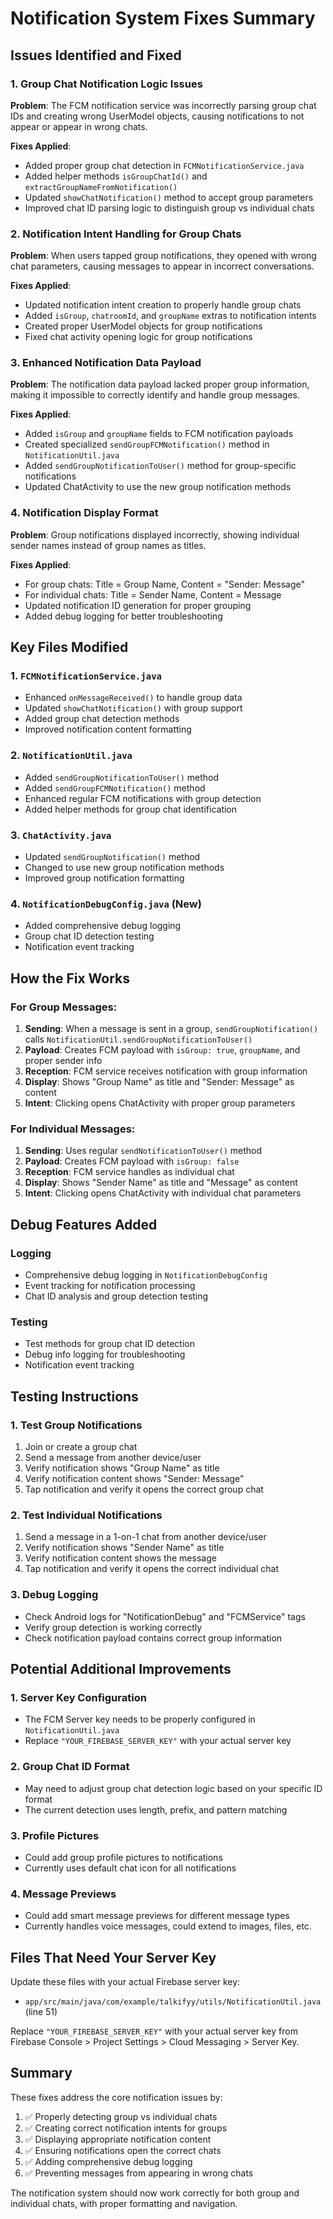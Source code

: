 # Notification System Fixes Summary

## Issues Identified and Fixed

### 1. **Group Chat Notification Logic Issues**

**Problem**: The FCM notification service was incorrectly parsing group chat IDs and creating wrong UserModel objects, causing notifications to not appear or appear in wrong chats.

**Fixes Applied**:
- Added proper group chat detection in `FCMNotificationService.java`
- Added helper methods `isGroupChatId()` and `extractGroupNameFromNotification()`
- Updated `showChatNotification()` method to accept group parameters
- Improved chat ID parsing logic to distinguish group vs individual chats

### 2. **Notification Intent Handling for Group Chats**

**Problem**: When users tapped group notifications, they opened with wrong chat parameters, causing messages to appear in incorrect conversations.

**Fixes Applied**:
- Updated notification intent creation to properly handle group chats
- Added `isGroup`, `chatroomId`, and `groupName` extras to notification intents
- Created proper UserModel objects for group notifications
- Fixed chat activity opening logic for group notifications

### 3. **Enhanced Notification Data Payload**

**Problem**: The notification data payload lacked proper group information, making it impossible to correctly identify and handle group messages.

**Fixes Applied**:
- Added `isGroup` and `groupName` fields to FCM notification payloads
- Created specialized `sendGroupFCMNotification()` method in `NotificationUtil.java`
- Added `sendGroupNotificationToUser()` method for group-specific notifications
- Updated ChatActivity to use the new group notification methods

### 4. **Notification Display Format**

**Problem**: Group notifications displayed incorrectly, showing individual sender names instead of group names as titles.

**Fixes Applied**:
- For group chats: Title = Group Name, Content = "Sender: Message"
- For individual chats: Title = Sender Name, Content = Message
- Updated notification ID generation for proper grouping
- Added debug logging for better troubleshooting

## Key Files Modified

### 1. `FCMNotificationService.java`
- Enhanced `onMessageReceived()` to handle group data
- Updated `showChatNotification()` with group support
- Added group chat detection methods
- Improved notification content formatting

### 2. `NotificationUtil.java`
- Added `sendGroupNotificationToUser()` method
- Added `sendGroupFCMNotification()` method
- Enhanced regular FCM notifications with group detection
- Added helper methods for group chat identification

### 3. `ChatActivity.java`
- Updated `sendGroupNotification()` method
- Changed to use new group notification methods
- Improved group notification formatting

### 4. `NotificationDebugConfig.java` (New)
- Added comprehensive debug logging
- Group chat ID detection testing
- Notification event tracking

## How the Fix Works

### For Group Messages:
1. **Sending**: When a message is sent in a group, `sendGroupNotification()` calls `NotificationUtil.sendGroupNotificationToUser()`
2. **Payload**: Creates FCM payload with `isGroup: true`, `groupName`, and proper sender info
3. **Reception**: FCM service receives notification with group information
4. **Display**: Shows "Group Name" as title and "Sender: Message" as content
5. **Intent**: Clicking opens ChatActivity with proper group parameters

### For Individual Messages:
1. **Sending**: Uses regular `sendNotificationToUser()` method
2. **Payload**: Creates FCM payload with `isGroup: false` 
3. **Reception**: FCM service handles as individual chat
4. **Display**: Shows "Sender Name" as title and "Message" as content
5. **Intent**: Clicking opens ChatActivity with individual chat parameters

## Debug Features Added

### Logging
- Comprehensive debug logging in `NotificationDebugConfig`
- Event tracking for notification processing
- Chat ID analysis and group detection testing

### Testing
- Test methods for group chat ID detection
- Debug info logging for troubleshooting
- Notification event tracking

## Testing Instructions

### 1. Test Group Notifications
1. Join or create a group chat
2. Send a message from another device/user
3. Verify notification shows "Group Name" as title
4. Verify notification content shows "Sender: Message"
5. Tap notification and verify it opens the correct group chat

### 2. Test Individual Notifications  
1. Send a message in a 1-on-1 chat from another device/user
2. Verify notification shows "Sender Name" as title
3. Verify notification content shows the message
4. Tap notification and verify it opens the correct individual chat

### 3. Debug Logging
- Check Android logs for "NotificationDebug" and "FCMService" tags
- Verify group detection is working correctly
- Check notification payload contains correct group information

## Potential Additional Improvements

### 1. **Server Key Configuration**
- The FCM Server key needs to be properly configured in `NotificationUtil.java`
- Replace `"YOUR_FIREBASE_SERVER_KEY"` with your actual server key

### 2. **Group Chat ID Format**
- May need to adjust group chat detection logic based on your specific ID format
- The current detection uses length, prefix, and pattern matching

### 3. **Profile Pictures**
- Could add group profile pictures to notifications
- Currently uses default chat icon for all notifications

### 4. **Message Previews**
- Could add smart message previews for different message types
- Currently handles voice messages, could extend to images, files, etc.

## Files That Need Your Server Key

Update these files with your actual Firebase server key:
- `app/src/main/java/com/example/talkifyy/utils/NotificationUtil.java` (line 51)

Replace `"YOUR_FIREBASE_SERVER_KEY"` with your actual server key from Firebase Console > Project Settings > Cloud Messaging > Server Key.

## Summary

These fixes address the core notification issues by:
1. ✅ Properly detecting group vs individual chats
2. ✅ Creating correct notification intents for groups
3. ✅ Displaying appropriate notification content
4. ✅ Ensuring notifications open the correct chats
5. ✅ Adding comprehensive debug logging
6. ✅ Preventing messages from appearing in wrong chats

The notification system should now work correctly for both group and individual chats, with proper formatting and navigation.